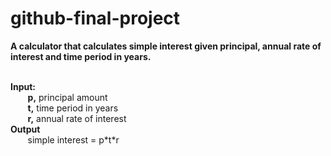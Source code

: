 # github-final-project


<p><strong>A calculator that calculates simple interest given principal, annual rate of interest and time period in years.</strong></p>
<br />
<strong>Input:</strong> <br />
   &nbsp;&nbsp;&nbsp;&nbsp;&nbsp;&nbsp; <strong>p,</strong> principal amount<br/>
   &nbsp;&nbsp;&nbsp;&nbsp;&nbsp;&nbsp; <strong>t,</strong> time period in years<br/>
   &nbsp;&nbsp;&nbsp;&nbsp;&nbsp;&nbsp; <strong>r,</strong> annual rate of interest<br/>
<strong>Output</strong> <br />
   &nbsp;&nbsp;&nbsp;&nbsp;&nbsp;&nbsp; simple interest = p*t*r
  
  

   
